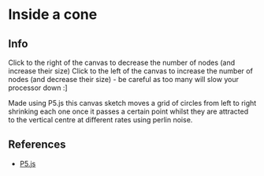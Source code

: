# Inside a cone 

## Info
Click to the right of the canvas to decrease the number of nodes (and increase their size)
Click to the left of the canvas to increase the number of nodes (and decrease their size) - be careful as too many will slow your processor down :]

Made using P5.js this canvas sketch moves a grid of circles from left to right shrinking each one once it passes a certain point whilst they are attracted to the vertical centre at different rates using perlin noise.

## References

* [P5.js](http://p5js.org/)